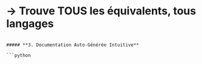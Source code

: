 # → Trouve TOUS les équivalents, tous langages
```

##### **3. Documentation Auto-Générée Intuitive**

```python
